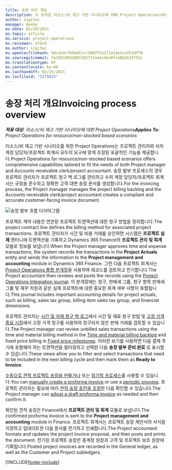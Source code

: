 ```yaml
---
title: 송장 처리 개요
description: 이 토픽은 리소스/비 재고 기반 시나리오에 대해 Project Operations에서 송장 발부 프로세스 개요를 제공합니다.
author: sigitac
manager: Annbe
ms.date: 01/29/2021
ms.topic: article
ms.service: project-operations
ms.reviewer: kfend
ms.author: sigitac
ms.openlocfilehash: 9dc424cf69abfccc10bf551272a14e5cefb3dff0
ms.sourcegitcommit: fa32b1893286f20271fa4ec4be8fc68bd135f53c
ms.translationtype: HT
ms.contentlocale: ko-KR
ms.lasthandoff: 02/15/2021
ms.locfileid: "5275815"
---
```

# <a name="invoicing-process-overview"></a><span data-ttu-id="f307b-103">송장 처리 개요</span><span class="sxs-lookup"><span data-stu-id="f307b-103">Invoicing process overview</span></span>

<span data-ttu-id="f307b-104">_**적용 대상:** 리소스/비 재고 기반 시나리오에 대한 Project Operations_</span><span class="sxs-lookup"><span data-stu-id="f307b-104">_**Applies To:** Project Operations for resource/non-stocked based scenarios_</span></span>

<span data-ttu-id="f307b-105">리소스/비 재고 기반 시나리오를 위한 Project Operations는 프로젝트 관리자와 쉬치 계정 담당자/프로젝트 회계사 모두의 요구에 맞게 조정된 포괄적인 기능을 제공합니다.</span><span class="sxs-lookup"><span data-stu-id="f307b-105">Project Operations for resource/non-stocked based scenarios offers comprehensive capabilities tailored to fit the needs of both Project manager and Accounts receivable clerk/project accountant.</span></span> <span data-ttu-id="f307b-106">송장 발부 프로세스의 경우 프로젝트 관리자가 프로젝트 청구 백 로그를 관리하고 수취 계정 담당자/프로젝트 회계사는 규정을 준수하고 정확한 고객 대면 송장 문서를 생성합니다.</span><span class="sxs-lookup"><span data-stu-id="f307b-106">For the invoicing process, the Project manager manages the project billing backlog and the Accounts receivable clerk/project accountant creates a compliant and accurate customer-facing invoice document.</span></span>

![송장 발부 흐름 다이어그램](./media/invoicing-flow.png)

<span data-ttu-id="f307b-108">프로젝트 계약 내용은 연관된 프로젝트 트랜잭션에 대한 청구 방법을 정의합니다.</span><span class="sxs-lookup"><span data-stu-id="f307b-108">The project contract line defines the billing method for associated project transactions.</span></span> <span data-ttu-id="f307b-109">프로젝트 관리자가 시간 및 비용 거래를 승인하면 시스템은 **프로젝트 실제** 엔터니에 트랜잭션을 기록하고 Dynamics 365 Finance의 **프로젝트 관리 및 회계** 모듈로 정보를 보냅니다.</span><span class="sxs-lookup"><span data-stu-id="f307b-109">When the Project manager approves time and expense transactions, the system records the transactions in the **Project Actuals** entity and sends the information to the **Project management and accounting** module in Dynamics 365 Finance.</span></span> <span data-ttu-id="f307b-110">그런 다음 프로젝트 회계사는 [Project Operations 통합 분개장](../project-accounting/project-operations-integration-journal.md)을 사용하여 레코드를 검토하고 전기합니다.</span><span class="sxs-lookup"><span data-stu-id="f307b-110">The Project accountant then reviews and posts the records using the [Project Operations Integration journal](../project-accounting/project-operations-integration-journal.md).</span></span> <span data-ttu-id="f307b-111">이 분개장에는 청구, 판매세 그룹, 청구 항목 판매세 그룹 및 재무 차원과 같은 실제 프로젝트에 대한 중요한 회계 세부 사항이 포함됩니다.</span><span class="sxs-lookup"><span data-stu-id="f307b-111">This journal includes important accounting details for project actuals, such as billing, sales tax group, billing item sales tax group, and financial dimensions.</span></span>

<span data-ttu-id="f307b-112">프로젝트 관리자는 [시간 및 자재 청구 백 로그](../proforma-invoicing/manage-billing-backlog.md#time-and-material-billing-backlog)에서 시간 및 재료 청구 방법 및 [고정 가격 중요 시점](../proforma-invoicing/manage-billing-backlog.md#fixed-price-milestones)에서 고정 가격 청구를 사용하여 청구되지 않은 판매 거래를 검토할 수 있습니다.</span><span class="sxs-lookup"><span data-stu-id="f307b-112">The Project manager can review unbilled sales transactions using the time and material billing method in the [Time and material billing backlog](../proforma-invoicing/manage-billing-backlog.md#time-and-material-billing-backlog) and fixed price billing in [Fixed price milestones](../proforma-invoicing/manage-billing-backlog.md#fixed-price-milestones).</span></span> <span data-ttu-id="f307b-113">이러한 보기를 사용하면 다음 결제 주기에 포함해야 하는 트랜잭션을 필터링하고 선택한 다음 **송장 발부 준비 완료** 로 표시할 수 있습니다.</span><span class="sxs-lookup"><span data-stu-id="f307b-113">These views allow you to filter and select transactions that need to be included in the next billing cycle and then mark them as **Ready to Invoice**.</span></span>

<span data-ttu-id="f307b-114">[수동으로 견적 프로젝트 송장을 만들거나](../proforma-invoicing/create-manual-proforma-invoice.md) 또는 [정기적 프로세스](../proforma-invoicing/configure-automated-invoice-creation.md)를 사용할 수 있습니다.</span><span class="sxs-lookup"><span data-stu-id="f307b-114">You can [manually create a proforma invoice](../proforma-invoicing/create-manual-proforma-invoice.md) or use a [periodic process](../proforma-invoicing/configure-automated-invoice-creation.md).</span></span> <span data-ttu-id="f307b-115">프로젝트 관리자는 필요에 따라 [견적 송장 초안을 조정](../proforma-invoicing/manage-proforma-invoice.md)한 다음 확인할 수 있습니다.</span><span class="sxs-lookup"><span data-stu-id="f307b-115">The Project manager can [adjust a draft proforma invoice](../proforma-invoicing/manage-proforma-invoice.md) as needed and then confirm it.</span></span>

<span data-ttu-id="f307b-116">확인된 견적 송장은 Finance에서 **프로젝트 관리 및 회계** 모듈로 보냅니다.</span><span class="sxs-lookup"><span data-stu-id="f307b-116">The confirmed proforma invoice is sent to the **Project management and accounting** module in Finance.</span></span> <span data-ttu-id="f307b-117">프로젝트 회계사는 프로젝트 송장 제안서의 서식을 지정하고 업데이트한 다음 문서를 전기하고 인쇄합니다.</span><span class="sxs-lookup"><span data-stu-id="f307b-117">The Project accountant formats and updates the project invoice proposal, and then posts and prints the document.</span></span> <span data-ttu-id="f307b-118">전기된 프로젝트 송장은 총계정 원장과 고객 및 프로젝트 보조 원장에 기록됩니다.</span><span class="sxs-lookup"><span data-stu-id="f307b-118">Posted project invoices are recorded in the General ledger, as well as the Customer and Project subledgers.</span></span>


[!INCLUDE[footer-include](../includes/footer-banner.md)]
